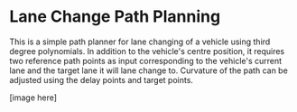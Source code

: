 # **Lane Change Path Planning**

This is a simple path planner for lane changing of a vehicle using third degree polynomials. In addition to the vehicle's centre position, it requires two reference path points as input corresponding to the vehicle's current lane and the target lane it will lane change to. Curvature of the path can be adjusted using the delay points and target points. 

[image here]
